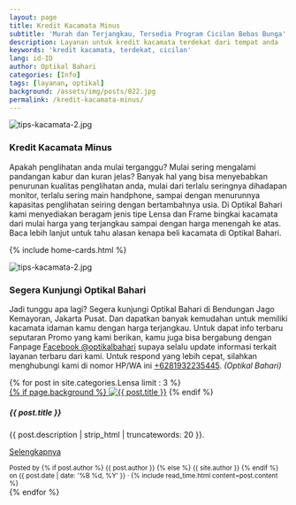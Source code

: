 ```yaml
---
layout: page
title: Kredit Kacamata Minus
subtitle: 'Murah dan Terjangkau, Tersedia Program Cicilan Bebas Bunga'
description: Layanan untuk kredit kacamata terdekat dari tempat anda
keywords: 'kredit kacamata, terdekat, cicilan'
lang: id-ID
author: Optikal Bahari
categories: [Info]
tags: [layanan, optikal]
background: /assets/img/posts/022.jpg
permalink: /kredit-kacamata-minus/
---
```


<div class="card-deck mb-3">
	<div class="card shadow p-3 mb-5 bg-white rounded">
		<img
			src="{{ '/assets/img/posts/periksa-mata/periksa-mata-gratis-optikal-bahari-5.jpg' | relative_url }}"
			class="card-img-top"
			alt="tips-kacamata-2.jpg"
		/>
		<div class="card-body">
			<h3 class="card-title">Kredit Kacamata Minus</h3>
			<p class="card-text">
				Apakah penglihatan anda mulai terganggu? Mulai sering mengalami pandangan kabur dan kuran jelas? Banyak hal yang bisa menyebabkan penurunan kualitas penglihatan anda, mulai dari terlalu seringnya dihadapan monitor, terlalu sering main handphone, sampai dengan menurunnya kapasitas penglihatan seiring dengan bertambahnya usia. Di Optikal Bahari kami menyediakan beragam jenis tipe Lensa dan Frame bingkai kacamata dari mulai harga yang terjangkau sampai dengan harga menengah ke atas. Baca lebih lanjut untuk tahu alasan kenapa beli kacamata di Optikal Bahari.
			</p>
		</div>
	</div>
</div>

{% include home-cards.html %}

<div class="card-deck mb-3">
	<div class="card shadow p-3 mb-5 bg-white rounded">
		<img
			src="{{ '/assets/img/posts/periksa-mata/periksa-mata-gratis-optikal-bahari-9.jpg' | relative_url }}"
			class="card-img-top"
			alt="tips-kacamata-2.jpg"
		/>
		<div class="card-body">
			<h3 class="card-title">Segera Kunjungi Optikal Bahari</h3>
			<p class="card-text">
				Jadi tunggu apa lagi? Segera kunjungi Optikal Bahari di Bendungan Jago Kemayoran, Jakarta Pusat. Dan dapatkan banyak
				kemudahan untuk memiliki kacamata idaman kamu dengan harga terjangkau. Untuk dapat info terbaru seputaran Promo yang
				kami berikan, kamu juga bisa bergabung dengan Fanpage
				<a
					href="https://www.facebook.com/optikalbahari"
					id="FBClick"
					title="Facebook Page Optikal Bahari"
					class="FacebookPage"
					>Facebook @optikalbahari</a
				>
				supaya selalu update informasi terkait layanan terbaru dari kami. Untuk respond yang lebih cepat, silahkan
				menghubungi kami di nomor HP/WA ini
				<a
					href="https://api.whatsapp.com/send?phone=6281932235445&text=Hallo%2C+saya+butuh+informasi+lebih+lanjut+mengenai+Optikal+Bahari"
					id="WhatsAppClick"
					class="WhatsAppCall"
					title="Call WhatsApp"
					>+6281932235445</a
				>. <em>(Optikal Bahari)</em>
			</p>
		</div>
	</div>
</div>

<section id="posts-category">
	<div class="card-deck">
		{% for post in site.categories.Lensa limit : 3 %}
		<div class="card shadow p-3 mb-5 bg-white rounded">
			<a href="{{ post.url | prepend: site.baseurl | replace: '//', '/' }}">
				{% if page.background %}
				<img
					src="{{ post.background | prepend: site.baseurl | replace: '//', '/' }}"
					class="card-img-top"
					alt="{{ post.title }}"
			/></a>
			{% endif %}
			<div class="card-body">
				<h5 class="card-title">
					{{ post.title }}
				</h5>
				<p class="card-text">{{ post.description | strip_html | truncatewords: 20 }}.</p>
				<p class="card-text">
					<a class="btn btn-primary rounded-pill" href="{{ post.url | prepend: site.baseurl | replace: '//', '/' }}"
						>Selengkapnya</a
					>
				</p>
			</div>
			<div class="card-footer">
				<small class="text-muted">
					Posted by {% if post.author %} {{ post.author }} {% else %} {{ site.author }} {% endif %} on
					{{ post.date | date: '%B %d, %Y' }} &middot; {% include read_time.html content=post.content %}
				</small>
			</div>
		</div>
		{% endfor %}
	</div>
</section>
